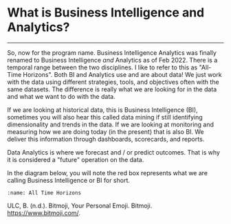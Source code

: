 <!-- #region -->
# What is Business Intelligence and Analytics?
---

So, now for the program name. Business Intelligence Analytics was finally renamed to Business Intelligence *and* Analytics as of Feb 2022. There is a temporal range between the two disciplines. I like to refer to this as "All-Time Horizons". Both BI and Analytics use and are about data! We just work with the data using different strategies, tools, and objectives often with the same datasets. The difference is really what we are looking for in the data and what we want to do with the data.  

If we are looking at historical data, this is Business Intelligence (BI), sometimes you will also hear this called data mining if still identifying dimensionality and trends in the data. If we are looking at monitoring and measuring how we are doing today (in the present) that is also BI. We deliver this information through dashboards, scorecards, and reports.  

Data Analytics is where we forecast and / or predict outcomes. That is why it is considered a "future" operation on the data.  


In the diagram below, you will note the red box represents what we are calling Business Intelligence or BI for short.

<!-- #endregion -->

``` {figure} ./images/BIA1bg.png
:name: All Time Horizons
```


ULC, B. (n.d.). Bitmoji, Your Personal Emoji. Bitmoji. https://www.bitmoji.com/.
